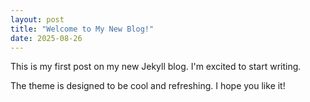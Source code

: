 ```yaml
---
layout: post
title: "Welcome to My New Blog!"
date: 2025-08-26
---
```


This is my first post on my new Jekyll blog. I'm excited to start writing.

The theme is designed to be cool and refreshing. I hope you like it!